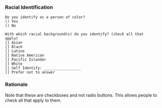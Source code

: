 ### Racial Identification
    Do you identify as a person of color?
    () Yes
    () No

    With which racial background(s) do you identify? (check all that apply)
    [] Asian
    [] Black
    [] Latino
    [] Native American
    [] Pacific Islander
    [] White
    [] Self Identify: _________________
    [] Prefer not to answer

### Rationale
Note that these are checkboxes and not radio buttons.  This allows people to check all that apply to them. 
